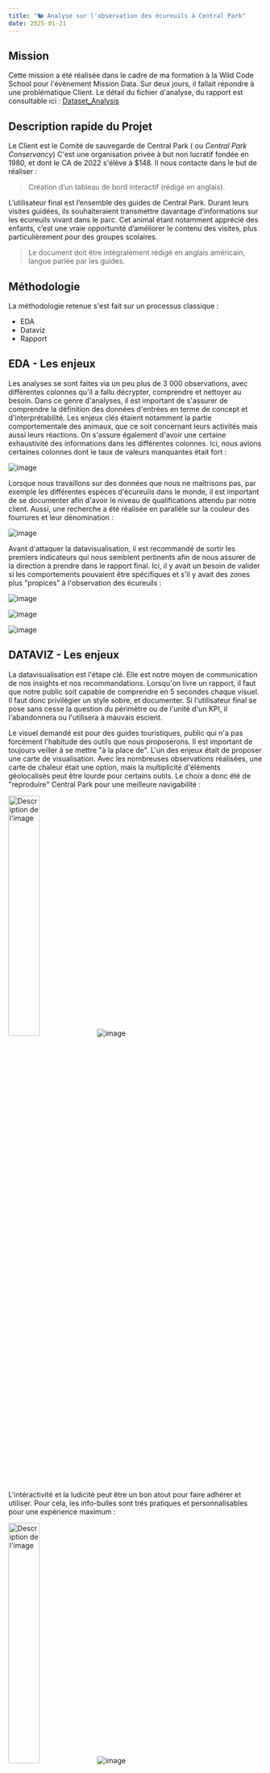 ```yaml
---
title: "🐿️ Analyse sur l'observation des écureuils à Central Park"
date: 2025-01-21
---
```



## **Mission**

Cette mission a été réalisée dans le cadre de ma formation à la Wild Code School pour l'évènement Mission Data. Sur deux jours, il fallait répondre à une problématique Client.
Le détail du fichier d'analyse, du rapport est consultable ici : [Dataset_Analysis](https://raw.githubusercontent.com/PikaChou82/AudreySaussaye/refs/heads/main/projets/central_park/Dataset_Analysis.ipynb)

## **Description rapide du Projet**

Le Client est le Comité de sauvegarde de Central Park ( ou *Central Park Conservancy*) C'est une organisation privée à but non lucratif fondée en 1980, et dont le CA de 2022 s'élève à $148.
Il nous contacte dans le but de réaliser :

> Création d’un tableau de bord interactif (rédigé en anglais).

L’utilisateur final est l’ensemble des guides de Central Park. Durant leurs visites guidées, ils souhaiteraient transmettre davantage d’informations sur les écureuils vivant dans le parc. Cet animal étant notamment apprécié des enfants, c’est une vraie opportunité d’améliorer le contenu des visites, plus particulièrement pour
des groupes scolaires.

> Le document doit être intégralement rédigé en anglais américain, langue parlée par les guides.<br>

## **Méthodologie**

La méthodologie retenue s'est fait sur un processus classique :
*    EDA
*    Dataviz
*    Rapport

## **EDA - Les enjeux**

Les analyses se sont faites via un peu plus de 3 000 observations, avec différentes colonnes qu'il a fallu décrypter, comprendre et nettoyer au besoin. Dans ce genre d'analyses, il est important de s'assurer de comprendre la définition des données d'entrées en terme de concept et d'interprétabilité. Les enjeux clés étaient notamment la partie comportementale des animaux, que ce soit concernant leurs activités mais aussi leurs réactions. On s'assure également d'avoir une certaine exhaustivité des informations dans les différentes colonnes. Ici, nous avions certaines colonnes dont le taux de valeurs manquantes était fort :

![image](https://github.com/user-attachments/assets/a09d70de-c1f8-4214-a8c3-afdac11fa262)


Lorsque nous travaillons sur des données que nous ne maîtrisons pas, par exemple les différentes espèces d'écureuils dans le monde, il est important de se documenter afin d'avoir le niveau de qualifications attendu par notre client. Aussi, une recherche a été réalisée en parallèle sur la couleur des fourrures et leur dénomination :


![image](https://github.com/user-attachments/assets/f32a4ce7-8ff6-432a-a5c9-0eecadb920e6)



Avant d'attaquer la datavisualisation, il est recommandé de sortir les premiers indicateurs qui nous semblent pertinents afin de nous assurer de la direction à prendre dans le rapport final. Ici, il y avait un besoin de valider si les comportements pouvaient être spécifiques et s'il y avait des zones plus "propices" à l'observation des écureuils :


![image](https://github.com/user-attachments/assets/9b28d8ee-0587-41be-85fd-a38dce987490)


![image](https://github.com/user-attachments/assets/9fd16b79-e011-49de-a745-8a90917ffb8b)

![image](https://github.com/user-attachments/assets/a52baaae-9f88-4996-951c-108c20c59ce9)


## **DATAVIZ - Les enjeux**

La datavisualisation est l'étape clé. Elle est notre moyen de communication de nos insights et nos recommandations. Lorsqu'on livre un rapport, il faut que notre public soit capable de comprendre en 5 secondes chaque visuel. Il faut donc privilégier un style sobre, et documenter. Si l'utilisateur final se pose sans cesse la question du périmètre ou de l'unité d'un KPI, il l'abandonnera ou l'utilisera à mauvais escient.

Le visuel demandé est pour des guides touristiques, public qui n'a pas forcément l'habitude des outils que nous proposerons. Il est important de toujours veiller à se mettre "à la place de".  L'un des enjeux était de proposer une carte de visualisation. Avec les nombreuses observations réalisées, une carte de chaleur était une option, mais la multiplicité d'éléments géolocalisés peut être lourde pour certains outils. Le choix a donc été de "reproduire" Central Park pour une meilleure navigabilité :


<img src="https://github.com/user-attachments/assets/3c4a34c9-197b-464e-8258-2e81667a839f" alt="Description de l'image" width="35%">![image]()


L'intéractivité et la ludicité peut être un bon atout pour faire adhérer et utiliser. Pour cela, les info-bulles sont très pratiques et personnalisables pour une expérience maximum :



<img src="https://github.com/user-attachments/assets/b4c0e17d-30c7-4893-b37b-9fea39776e35" alt="Description de l'image" width="35%">![image]()


Toutes les informations, même qualitatives peuvent être mises en forme. Ainsi, sur les réactions, on peut travailler quelque chose de plus simple mais tout aussi efficace :


![image](https://github.com/user-attachments/assets/6f12fb41-60ab-4b90-85e2-62c67e241565)


Enfin, il faut toujours s'assurer de répondre correctement au besoin. L'objectif était de permettre aux guides de proposer aux touristes d'apercevoir les écureuils. Un "plan de route" intéractif a été ajouté pour que le trajet soit optimisé avec le couple gagnant écureuils / points clés :


<img src="https://github.com/user-attachments/assets/7aea9961-99c9-4c7d-b655-78f9e5e42f8c" alt="Description de l'image" width="50%">![image]()


En fonction de chaque point de visite, le guide peut retrouver la zone, le point clé, et les spécificités clés des écureuils sur place.


## **RAPPORT - Les enjeux**

Le rapport final n'est pas à négliger, quand bien même le tableau de bord est compris. Il permet de resituer toutes les étapes, du besoin au livrable, afin de s'assurer que toutes les parties se sont entendues sur les objectifs, le périmètre....

C'est aussi le moment de faire les recommandations et le "guide utilisateur" pour que le tableau puisse être communiqué à tout nouvel utilisateur.
